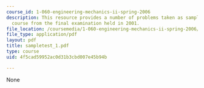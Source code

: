 ```yaml
---
course_id: 1-060-engineering-mechanics-ii-spring-2006
description: This resource provides a number of problems taken as sample for this
  course from the final examination held in 2001.
file_location: /coursemedia/1-060-engineering-mechanics-ii-spring-2006/4f5cad59952ac0d31b3cbd007e45b94b_sampletest_1.pdf
file_type: application/pdf
layout: pdf
title: sampletest_1.pdf
type: course
uid: 4f5cad59952ac0d31b3cbd007e45b94b

---
```

None